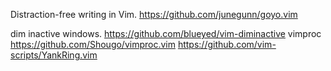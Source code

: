 Distraction-free writing in Vim.
https://github.com/junegunn/goyo.vim


dim inactive windows.
https://github.com/blueyed/vim-diminactive
vimproc
https://github.com/Shougo/vimproc.vim
https://github.com/vim-scripts/YankRing.vim
